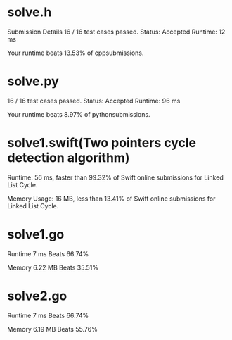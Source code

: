 # solve.h

Submission Details
16 / 16 test cases passed.
Status: Accepted
Runtime: 12 ms

Your runtime beats 13.53% of cppsubmissions.

# solve.py

16 / 16 test cases passed.
Status: Accepted
Runtime: 96 ms

Your runtime beats 8.97% of pythonsubmissions.

# solve1.swift(Two pointers cycle detection algorithm)

Runtime: 56 ms, faster than 99.32% of Swift online submissions for Linked List Cycle.

Memory Usage: 16 MB, less than 13.41% of Swift online submissions for Linked List Cycle.

# solve1.go

Runtime 7 ms Beats 66.74%

Memory 6.22 MB Beats 35.51%

# solve2.go

Runtime 7 ms Beats 66.74%

Memory 6.19 MB Beats 55.76%


